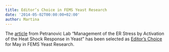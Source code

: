 ```yaml
---
title: Editor’s Choice in FEMS Yeast Research
date: '2014-05-02T00:00:00+02:00'
author: Martina
---
```

The [article](https://onlinelibrary.wiley.com/doi/abs/10.1111/1567-1364.12125) from Petranovic Lab “Management of the ER Stress by Activation of the Heat Shock Response in Yeast” has been selected as [Editor’s Choice](https://onlinelibrary.wiley.com/journal/15671364) for May in FEMS Yeast Research.
